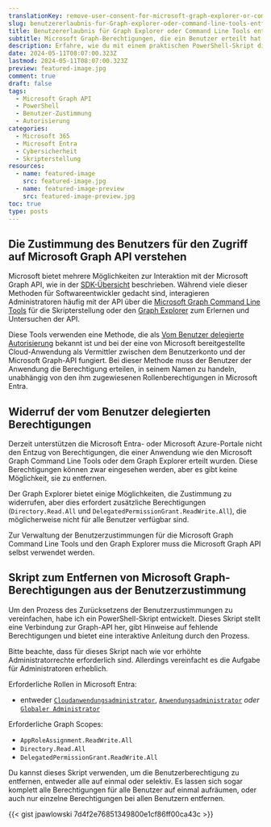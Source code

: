 ```yaml
---
translationKey: remove-user-consent-for-microsoft-graph-explorer-or-command-line-tools
slug: benutzererlaubnis-fur-Graph-explorer-oder-command-line-tools-entfernen
title: Benutzererlaubnis für Graph Explorer oder Command Line Tools entfernen
subtitle: Microsoft Graph-Berechtigungen, die ein Benutzer erteilt hat, werden nicht berücksichtigt
description: Erfahre, wie du mit einem praktischen PowerShell-Skript die Benutzerzustimmung für Microsoft Graph API-Zugriffsrechte verwalten kannst.
date: 2024-05-11T08:07:00.323Z
lastmod: 2024-05-11T08:07:00.323Z
preview: featured-image.jpg
comment: true
draft: false
tags:
  - Microsoft Graph API
  - PowerShell
  - Benutzer-Zustimmung
  - Autorisierung
categories:
  - Microsoft 365
  - Microsoft Entra
  - Cybersicherheit
  - Skripterstellung
resources:
  - name: featured-image
    src: featured-image.jpg
  - name: featured-image-preview
    src: featured-image-preview.jpg
toc: true
type: posts
---
```


## Die Zustimmung des Benutzers für den Zugriff auf Microsoft Graph API verstehen

Microsoft bietet mehrere Möglichkeiten zur Interaktion mit der Microsoft Graph API, wie in der [SDK-Übersicht](https://learn.microsoft.com/de-de/graph/sdks/sdks-overview) beschrieben. Während viele dieser Methoden für Softwareentwickler gedacht sind, interagieren Administratoren häufig mit der API über die [Microsoft Graph Command Line Tools](https://learn.microsoft.com/de-de/powershell/microsoftgraph/overview) für die Skripterstellung oder den [Graph Explorer](https://developer.microsoft.com/de-de/graph/graph-explorer) zum Erlernen und Untersuchen der API.

Diese Tools verwenden eine Methode, die als [Vom Benutzer delegierte Autorisierung](https://learn.microsoft.com/de-de/graph/security-authorization) bekannt ist und bei der eine von Microsoft bereitgestellte Cloud-Anwendung als Vermittler zwischen dem Benutzerkonto und der Microsoft Graph-API fungiert. Bei dieser Methode muss der Benutzer der Anwendung die Berechtigung erteilen, in seinem Namen zu handeln, unabhängig von den ihm zugewiesenen Rollenberechtigungen in Microsoft Entra.

## Widerruf der vom Benutzer delegierten Berechtigungen

Derzeit unterstützen die Microsoft Entra- oder Microsoft Azure-Portale nicht den Entzug von Berechtigungen, die einer Anwendung wie den Microsoft Graph Command Line Tools oder dem Graph Explorer erteilt wurden. Diese Berechtigungen können zwar eingesehen werden, aber es gibt keine Möglichkeit, sie zu entfernen.

Der Graph Explorer bietet einige Möglichkeiten, die Zustimmung zu widerrufen, aber dies erfordert zusätzliche Berechtigungen (`Directory.Read.All` und `DelegatedPermissionGrant.ReadWrite.All`), die möglicherweise nicht für alle Benutzer verfügbar sind.

Zur Verwaltung der Benutzerzustimmungen für die Microsoft Graph Command Line Tools und den Graph Explorer muss die Microsoft Graph API selbst verwendet werden.

## Skript zum Entfernen von Microsoft Graph-Berechtigungen aus der Benutzerzustimmung

Um den Prozess des Zurücksetzens der Benutzerzustimmungen zu vereinfachen, habe ich ein PowerShell-Skript entwickelt. Dieses Skript stellt eine Verbindung zur Graph-API her, gibt Hinweise auf fehlende Berechtigungen und bietet eine interaktive Anleitung durch den Prozess.

Bitte beachte, dass für dieses Skript nach wie vor erhöhte Administratorrechte erforderlich sind. Allerdings vereinfacht es die Aufgabe für Administratoren erheblich.

Erforderliche Rollen in Microsoft Entra:

- entweder [`Cloudanwendungsadministrator`](https://learn.microsoft.com/de-de/entra/identity/role-based-access-control/permissions-reference#cloud-application-administrator), [`Anwendungsadministrator`](https://learn.microsoft.com/de-de/entra/identity/role-based-access-control/permissions-reference#application-administrator) *oder* [`Globaler Administrator`](https://learn.microsoft.com/de-de/entra/identity/role-based-access-control/permissions-reference#global-administrator)

Erforderliche Graph Scopes:

- `AppRoleAssignment.ReadWrite.All`
- `Directory.Read.All`
- `DelegatedPermissionGrant.ReadWrite.All`

Du kannst dieses Skript verwenden, um die Benutzerberechtigung zu entfernen, entweder alle auf einmal oder selektiv. Es lassen sich sogar komplett alle Berechtigungen für alle Benutzer auf einmal aufräumen, oder auch nur einzelne Berechtigungen bei allen Benutzern entfernen.

{{< gist jpawlowski 7d4f2e76851349800e1cf86ff00ca43c >}}
